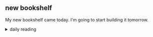 ## new bookshelf

My new bookshelf came today. I'm going to start building it tomorrow.

<details markdown="1">
<summary>daily reading</summary>

| {{ page.date | date: "%B %-d, %Y" }} |
| :-------------: |
| [Gen. 37; Mark 7; Job 3; Rom. 7]({% link _Bible/Bible-year-2.md %}) |
| [WSC 45-48]({% link _wsc/wsc-month-1.md %}) |
| [The Athanasian Creed](https://threeforms.org/the-athanasian-creed/) |

</details>